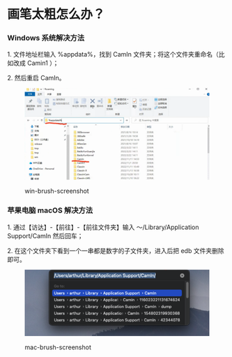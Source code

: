 # 画笔太粗怎么办？

### **Windows 系统解决方法**

1\. 文件地址栏输入 %appdata%，找到 CamIn 文件夹；将这个文件夹重命名（比如改成 Camin1 ）；

2\. 然后重启 CamIn。

<figure><img src="../.gitbook/assets/image (1) (1) (1).png" alt=""><figcaption><p> win-brush-screenshot</p></figcaption></figure>

### **苹果电脑 macOS 解决方法**

1\. 通过【访达】-【前往】-【前往文件夹】输入 ～/Library/Application Support/CamIn 然后回车；

2\. 在这个文件夹下看到一个一串都是数字的子文件夹，进入后把 edb 文件夹删除即可。

<figure><img src="../../.gitbook/assets/image (6).png" alt=""><figcaption><p>mac-brush-screenshot</p></figcaption></figure>

